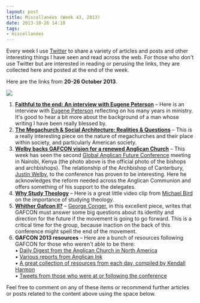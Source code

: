 ```yaml
---
layout: post
title: Miscellanées (Week 43, 2013)
date: 2013-10-26 14:10
tags:
- miscellanées
---
```

Every week I use <a href="http://twitter.com/jakebelder">Twitter</a> to share a variety of articles and posts and other interesting things I have seen and read across the web. For those who don't use Twitter but are interested in reading or perusing the links, they are collected here and posted at the end of the week.

Here are the links from <strong>20-26 October 2013</strong>.
<p><a href="https://picasaweb.google.com/Gafcon/GAFCON2013Nairobi#5937578435234029506"><img src="https://dl.dropboxusercontent.com/u/3897986/Jake%20Blog%20Images/BISHOPS%20OFFICIAL%20PHOTO.jpg"></a></p>
<ol>
<li><strong><a href="http://bit.ly/170Ketk">Faithful to the end: An interview with Eugene Peterson</a></strong> – Here is an interview with <a href="http://en.wikipedia.org/wiki/Eugene_H._Peterson">Eugene Peterson</a> reflecting on his many years in ministry. It's good to hear a bit more about the background of a man whose writing I have been really blessed by.</li>

<li><strong><a href="http://bit.ly/19kiTC0">The Megachurch & Social Architecture: Realities & Questions</a></strong> – This is a really interesting piece on the nature of megachurches and their place within society, and particularly American society.</li>

<li><strong><a href="http://bit.ly/1ayc25U">Welby backs GAFCON vision for a renewed Anglican Church</a></strong> – This week has seen the second <a href="http://gafcon.org/conferences/nairobi-2013">Global Anglican Future Conference</a> meeting in Nairobi, Kenya (the photo above is the official photo of the bishops and archbishops). The relationship of the Archbishop of Canterbury, <a href="http://twitter.com/ABCJustin">Justin Welby</a>, to the conference has proven to be interesting. Here he acknowledges the reform needed across the Anglican Communion and offers something of his support to the delegates.</li>

<li><strong><a href="http://bit.ly/Hf8Owj">Why Study Theology</a></strong> – Here is a great little video clip from <a href="http://twitter.com/mbird12">Michael Bird</a> on the importance of studying theology.</li>

<li><strong><a href="http://bit.ly/1afhWvV">Whither Gafcon II?</a></strong> – <a href="http://twitter.com/geoconger">George Conger</a>, in this excellent piece, writes that GAFCON must answer some big questions about its identity and direction for the future if the movement is going to go forward. This is a critical time for the group, because inaction on the back of this conference might spell the end of the movement.</li>

<li><strong>GAFCON 2013 resources</strong> – Here are a bunch of resources following GAFCON for those who weren't able to be there:<br>
▪ <a href="http://anglicanchurch.net/?/main/gafcon">Daily Digest from the Anglican Church in North America</a><br>
▪ <a href="http://anglicanink.com/provinces/gafcon">Various reports from Anglican Ink</a><br>
▪ <a href="http://www.kendallharmon.net/t19/index.php/t19/article/51155/">A great collection of resources from each day, compiled by Kendall Harmon</a><br>
▪ <a href="http://twitter.com/search?q=%23GAFCON2013">Tweets from those who were at or following the conference</a></li>
</ol>

Feel free to comment on any of these items or recommend further articles or posts related to the content above using the space below.
